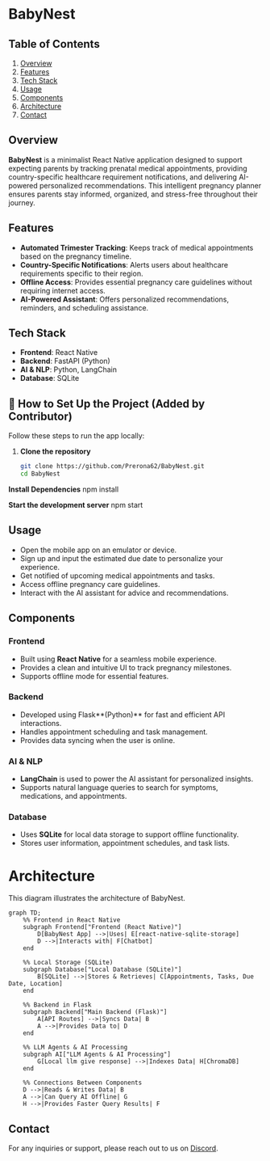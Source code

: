 # BabyNest

## Table of Contents

1. [Overview](#overview)
2. [Features](#features)
3. [Tech Stack](#tech-stack)
5. [Usage](#usage)
6. [Components](#components)
4. [Architecture](#architecture)
7. [Contact](#contact)

## Overview

**BabyNest** is a minimalist React Native application designed to support expecting parents by tracking prenatal medical appointments, providing country-specific healthcare requirement notifications, and delivering AI-powered personalized recommendations. This intelligent pregnancy planner ensures parents stay informed, organized, and stress-free throughout their journey.

## Features

- **Automated Trimester Tracking**: Keeps track of medical appointments based on the pregnancy timeline.
- **Country-Specific Notifications**: Alerts users about healthcare requirements specific to their region.
- **Offline Access**: Provides essential pregnancy care guidelines without requiring internet access.
- **AI-Powered Assistant**: Offers personalized recommendations, reminders, and scheduling assistance.

## Tech Stack

- **Frontend**: React Native
- **Backend**: FastAPI (Python)
- **AI & NLP**: Python, LangChain
- **Database**: SQLite

## 🚀 How to Set Up the Project (Added by Contributor)

Follow these steps to run the app locally:

1. **Clone the repository**
   ```bash
   git clone https://github.com/Prerona62/BabyNest.git
   cd BabyNest
   
**Install Dependencies**
npm install

**Start the development server**
npm start


## Usage

- Open the mobile app on an emulator or device.
- Sign up and input the estimated due date to personalize your experience.
- Get notified of upcoming medical appointments and tasks.
- Access offline pregnancy care guidelines.
- Interact with the AI assistant for advice and recommendations.

## Components

### Frontend

- Built using **React Native** for a seamless mobile experience.
- Provides a clean and intuitive UI to track pregnancy milestones.
- Supports offline mode for essential features.

### Backend

- Developed using Flask\*\*(Python)\*\* for fast and efficient API interactions.
- Handles appointment scheduling and task management.
- Provides data syncing when the user is online.

### AI & NLP

- **LangChain** is used to power the AI assistant for personalized insights.
- Supports natural language queries to search for symptoms, medications, and appointments.

### Database

- Uses **SQLite** for local data storage to support offline functionality.
- Stores user information, appointment schedules, and task lists.

# Architecture

This diagram illustrates the architecture of BabyNest.

```mermaid
graph TD;
    %% Frontend in React Native
    subgraph Frontend["Frontend (React Native)"]
        D[BabyNest App] -->|Uses| E[react-native-sqlite-storage]
        D -->|Interacts with| F[Chatbot]
    end

    %% Local Storage (SQLite)
    subgraph Database["Local Database (SQLite)"]
        B[SQLite] -->|Stores & Retrieves| C[Appointments, Tasks, Due Date, Location]
    end

    %% Backend in Flask
    subgraph Backend["Main Backend (Flask)"]
        A[API Routes] -->|Syncs Data| B
        A -->|Provides Data to| D
    end
    
    %% LLM Agents & AI Processing
    subgraph AI["LLM Agents & AI Processing"]
        G[Local llm give response] -->|Indexes Data| H[ChromaDB]
    end

    %% Connections Between Components
    D -->|Reads & Writes Data| B
    A -->|Can Query AI Offline| G
    H -->|Provides Faster Query Results| F
```

## Contact

For any inquiries or support, please reach out to us on [Discord](#).


